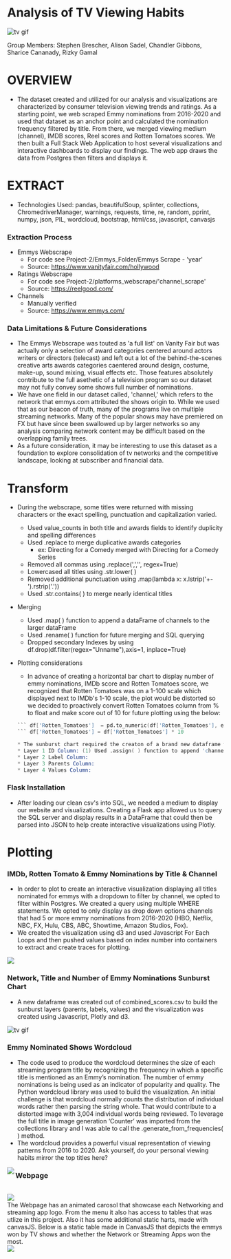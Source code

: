 # Analysis of TV Viewing Habits

![tv gif](img/tv.gif)

Group Members: Stephen Brescher, Alison Sadel, Chandler Gibbons, Sharice Cananady, Rizky Gamal

# OVERVIEW

* The dataset created and utilized for our analysis and visualizations are characterized by consumer television viewing trends and ratings. As a starting point, we web scraped Emmy nominations from 2016-2020 and used that dataset as an anchor point and calculated the nomination frequency filtered by title. From there, we merged viewing medium (channel), IMDB scores, Reel scores and Rotten Tomatoes scores. We then built a Full Stack Web Application to host several visualizations and interactive dashboards to display our findings. The web app draws the data from Postgres then filters and displays it.

# EXTRACT
* Technologies Used: pandas, beautifulSoup, splinter, collections, ChromedriverManager, warnings, requests, time, re, random, pprint, numpy, json, PIL, wordcloud, bootstrap, html/css, javascript, canvasjs

### Extraction Process

* Emmys Webscrape
    * For code see Project-2/Emmys_Folder/Emmys Scrape - 'year'
    * Source: https://www.vanityfair.com/hollywood
* Ratings Webscrape 
    * For code see Project-2/platforms_webscrape/'channel_scrape'
    * Source: https://reelgood.com/
* Channels
    * Manually verified
    * Source: https://www.emmys.com/

### Data Limitations & Future Considerations
* The Emmys Webscrape was touted as 'a full list' on Vanity Fair but was actually only a selection of award categories centered around actors writers or directors (telecast) and left out a lot of the behind-the-scenes creative arts awards categories caentered around design, costume, make-up, sound mixing, visual effects etc. Those features absolutely contribute to the full asethetic of a television program so our dataset may not fully convey some shows full number of nominations. 
* We have one field in our dataset called, 'channel,' which refers to the network that emmys.com attributed the shows origin to. While we used that as our beacon of truth, many of the programs live on multiple streaming networks. Many of the popular shows may have premiered on FX but have since been swallowed up by larger networks so any analysis comparing network content may be difficult based on the overlapping family trees.
* As a future consideration, it may be interesting to use this dataset as a foundation to explore consolidation of tv networks and the competitive landscape, looking at subscriber and financial data.


# Transform
* During the webscrape, some titles were returned with missing characters or the exact spelling, punctuation and capitalization varied.
    * Used value_counts in both title and awards fields to identify duplicity and spelling differences
    * Used .replace to merge duplicative awards categories
        * ex: Directing for a Comedy merged with Directing for a Comedy Series
    * Removed all commas using .replace(',','', regex=True)
    * Lowercased all titles using .str.lower( )
    * Removed additional punctuation using .map(lambda x: x.lstrip('+-').rstrip('.'))
    * Used .str.contains( ) to merge nearly identical titles
* Merging
    * Used .map( ) function to append a dataFrame of channels to the larger dataFrame
    * Used .rename( ) function for future merging and SQL querying
    * Dropped secondary Indexes by using df.drop(df.filter(regex="Unname"),axis=1, inplace=True)
* Plotting considerations
    * In advance of creating a horizontal bar chart to display number of emmy nominations, IMDb score and Rotten Tomatoes score, we recognized that Rotten Tomatoes was on a 1-100 scale which displayed next to IMDb's 1-10 scale, the plot would be distorted so we decided to proactively convert Rotten Tomatoes column from % to float and make score out of 10 for future plotting using the below:

    ``` s = df['Rotten_Tomatoes'].str.replace(r'%', r'').astype('float')/100
    ``` df['Rotten_Tomatoes']  = pd.to_numeric(df['Rotten_Tomatoes'], errors='coerce').fillna(s)
    ``` df['Rotten_Tomatoes'] = df['Rotten_Tomatoes'] * 10

    * The sunburst chart required the creaton of a brand new dataframe with fields reflecting an id, labels, parents and values schema. We used a list of lists approach, creating two lists for the ID layer, two lists for the Label layer, two lists for the parents layer and 1 list for the values layer and then appending 4 lists divided into the final dataframe to ensure all values align.
    * Layer 1 ID Column: (1) Used .assign( ) function to append 'channel-' to a list of all unique channels; (2) Filter to only unique channels; (3) Remove all whitespaces in channel id list and title list; (4); Smash together "channel" + "-" + "title"; (5) Convert both series to lists; (6) Use .append( ) to join the two lists to create 372 rows.
    * Layer 2 Label Column:
    * Layer 3 Parents Column:
    * Layer 4 Values Column:
  

### Flask Installation
* After loading our clean csv's into SQL, we needed a medium to display our website and visualizations. Creating a Flask app allowed us to query the SQL server and display results in a DataFrame that could then be parsed into JSON to help create interactive visualizations using Plotly.

# Plotting 
### IMDb, Rotten Tomato & Emmy Nominations by Title & Channel
* In order to plot to create an interactive visualization displaying all titles nominated for emmys with a dropdown to filter by channel, we opted to filter within Postgres. We created a query using multiple WHERE statements. We opted to only display as drop down options channels that had 5 or more emmy nominations from 2016-2020 (HBO, Netflix, NBC, FX, Hulu, CBS, ABC, Showtime, Amazon Studios, Fox).
* We created the visualization using d3 and used Javascript For Each Loops and then pushed values based on index number into containers to extract and create traces for plotting.

<img align="center" src="img/channels_plot.png">

### Network, Title and Number of Emmy Nominations Sunburst Chart
* A new dataframe was created out of combined_scores.csv to build the sunburst layers (parents, labels, values) and the visualization was created using Javascript, Plotly and d3. 

![tv gif](img/sunburst.gif)

### Emmy Nominated Shows Wordcloud

* The code used to produce the wordcloud determines the size of each streaming program title by recognizing the frequency in which a specific title is mentioned as an Emmy’s nomination. The number of emmy nominations is being used as an indicator of popularity and quality. The Python wordcloud library was used to build the visualization. An initial challenge is that wordcloud normally counts the distribution of individual words rather then parsing the string whole. That would contribute to a distorted image with 3,004 individual words being reviewed. To leverage the full title in image generation ‘Counter’ was imported from the collections library and I was able to call the .generate_from_frequencies( ) method. 
* The wordcloud provides a powerful visual representation of viewing patterns from 2016 to 2020. Ask yourself, do your personal viewing habits mirror the top titles here?

<img align="left" src="img/wordcloud_shows.png">

### Webpage
  <br/>                                   
<img align="left" src="img/web.png">
 <br/>                                  
The Webpage has an animated carosol that showcase each Networking and streaming app logo.
From the menu it also has access to tables that was utlize in this project.
Also it has some additional static harts, made with canvasJS.
Below is a static table made in CanvasJS that depicts the emmys won by TV shows and whether the Network or Streaming Apps won the most.
<br/>
<img align="left" src="img/NetvsStream.png">
